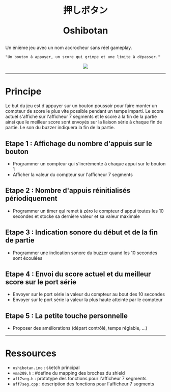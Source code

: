 # <p align="center"> **押しボタン** </p> <p align="center"> **Oshibotan** </p>

Un énième jeu avec un nom accrocheur sans réel gameplay.

`"Un bouton à appuyer, un score qui grimpe et une limite à dépasser."`

<p align="center">

  <img src="https://external-content.duckduckgo.com/iu/?u=https%3A%2F%2Fmedia3.giphy.com%2Fmedia%2FgH8aoZWs43yEJ4Wren%2Fgiphy.gif&f=1&nofb=1">

</p>

---
# **Principe**
Le but du jeu est d'appuyer sur un bouton poussoir pour faire monter un compteur de score le plus vite possible pendant un temps imparti. Le score actuel s'affiche sur l'afficheur 7 segments et le score à la fin de la partie ainsi que le meilleur score sont envoyés sur la liaison série à chaque fin de partie. Le son du buzzer indiquera la fin de la partie.

## **Etape 1** : Affichage du nombre d'appuis sur le bouton
* Programmer un compteur qui s'incrémente à chaque appui sur le bouton 1
* Afficher la valeur du compteur sur l'afficheur 7 segments

## **Etape 2** : Nombre d'appuis réinitialisés périodiquement
* Programmer un timer qui remet à zéro le compteur d'appui toutes les 10 secondes et stocke sa dernière valeur et sa valeur maximale

## **Etape 3** : Indication sonore du début et de la fin de partie
* Programmer une indication sonore du buzzer quand les 10 secondes sont écoulées

## **Etape 4** : Envoi du score actuel et du meilleur score sur le port série
* Envoyer sur le port série la valeur du compteur au bout des 10 secondes
* Envoyer sur le port série la valeur la plus haute atteinte par le compteur

## **Etape 5** : La petite touche personnelle
* Proposer des améliorations (départ contrôlé, temps réglable, ...)
  

---
# Ressources
* `oshibotan.ino` : sketch principal
* `vma209.h` : #define du mapping des broches du shield
* `aff7seg.h` : prototype des fonctions pour l'afficheur 7 segments
* `aff7seg.cpp` : description des fonctions pour l'afficheur 7 segments